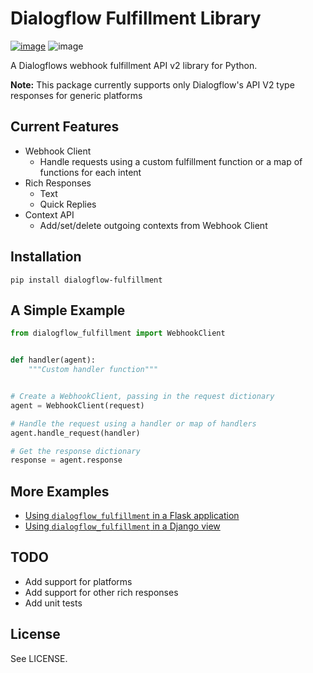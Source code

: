# Dialogflow Fulfillment Library
[![image](https://img.shields.io/pypi/v/dialogflow-fulfillment.svg)](https://pypi.python.org/pypi/dialogflow-fulfillment)
![image](https://img.shields.io/badge/python-3-blue.svg)

A Dialogflows webhook fulfillment API v2 library for Python.

**Note:** This package currently supports only Dialogflow's API V2 type responses for generic platforms

## Current Features
* Webhook Client
  * Handle requests using a custom fulfillment function or a map of functions for each intent
* Rich Responses
  * Text
  * Quick Replies
* Context API
  * Add/set/delete outgoing contexts from Webhook Client

## Installation
```shell
pip install dialogflow-fulfillment
```

## A Simple Example
```python
from dialogflow_fulfillment import WebhookClient


def handler(agent):
    """Custom handler function"""


# Create a WebhookClient, passing in the request dictionary
agent = WebhookClient(request)

# Handle the request using a handler or map of handlers
agent.handle_request(handler)

# Get the response dictionary
response = agent.response
```

## More Examples
* [Using `dialogflow_fulfillment` in a Flask application](https://github.com/gcaccaos/dialogflow-fulfillment/blob/master/examples/flask/app.py)
* [Using `dialogflow_fulfillment` in a Django view](https://github.com/gcaccaos/dialogflow-fulfillment/blob/master/examples/django/views.py)

## TODO
* Add support for platforms
* Add support for other rich responses
* Add unit tests

## License
See LICENSE.
